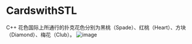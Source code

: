 # CardswithSTL
C++
花色国际上所通行的扑克花色分别为黑桃（Spade）、红桃（Heart）、方块（Diamond）、梅花（Club）。
![image](https://user-images.githubusercontent.com/30223380/115094916-2e2eb380-9ed4-11eb-9415-bf0d4a1de68d.png)
